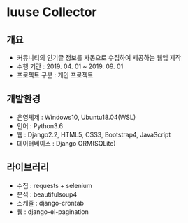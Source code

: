 # Iuuse Collector

## 개요

-   커뮤니티의 인기글 정보를 자동으로 수집하여 제공하는 웹앱 제작
-   수행 기간 : 2019. 04. 01 ~ 2019. 09. 01
-   프로젝트 구분 : 개인 프로젝트

## 개발환경

-   운영체제 : Windows10, Ubuntu18.04(WSL)
-   언어 : Python3.6
-   웹 : Django2.2, HTML5, CSS3, Bootstrap4, JavaScript
-   데이터베이스 : Django ORM(SQLite)

## 라이브러리

-   수집 : requests + selenium
-   분석 : beautifulsoup4
-   스케쥴 : django-crontab
-   웹 : django-el-pagination